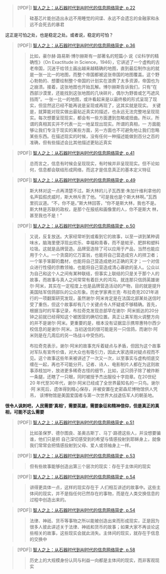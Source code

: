 > [!PDF|] [智人之上：从石器时代到AI时代的信息网络简史, p.22](资料/思想/智人之上：从石器时代到AI时代的信息网络简史.pdf#page=22&selection=362,0,402,0)
> > 硅基芯⽚能创造出永远不⽤睡觉的间谍、永远不会遗忘的⾦融家和永远不会死去的暴君


这正是可怕之处，也是稳定之处。或者说，稳定的可怕？

> [!PDF|] [智人之上：从石器时代到AI时代的信息网络简史, p.36](资料/思想/智人之上：从石器时代到AI时代的信息网络简史.pdf#page=36&selection=36,1,458,0)
> > ⽐如，豪尔赫·路易斯·博尔赫斯有⼀部著名的短篇⼩ 说《论科学的精确性》（On Exactitude in Science，1946），它讲述了⼀个虚构的古⽼帝国，沉迷于给领⼟画出越来越精确的地图，直到最后制作出的就是⼀张⼀⽐⼀的地图，⽽整个帝国都被这张帝国的地图覆盖。这个野⼼勃勃的、想要绘制整个帝国的计划实在浪费了太多资源，帝国也为之崩溃。接着，这张地图也开始瓦解。博尔赫斯告诉我们，只有“在⻄部沙漠⾥，还能找到这张地图的⼏块碎⽚，偶尔为野兽或乞丐遮⻛挡⾬”。⼀张⼀⽐⼀的地图，或许看起来是以最终极的形式呈现了现实，但显然这已经不能再说是呈现或再现了，这其实就是现实。
> > 关键是，就算能对现实做出最贴近真实的描述，也永远⽆法完整地呈现现实。每次想要呈现现实，都会有⼀些⽅⾯遭到忽略或扭曲。所以，所谓的真相其实并不代表⼀⽐⼀地呈现出现实。所谓的真相，⼀ ⽅⾯能够让我们专注于现实的某些⽅⾯，另⼀⽅⾯也不可避免地让我们忽略某些东⻄。在描述现实的时候，没有任何⼀种描述能做到百分之百的准确，但有些描述会⽐其他描述更贴近真实


> [!PDF|] [智人之上：从石器时代到AI时代的信息网络简史, p.41](资料/思想/智人之上：从石器时代到AI时代的信息网络简史.pdf#page=41&selection=623,0,677,0)
> > 总⽽⾔之，信息有时候会呈现现实，有时候并⾮呈现现实。但不论如何，信息都会联结形成⽹络，⽽这才是信息真正的基本定义特征



> [!PDF|] [智人之上：从石器时代到AI时代的信息网络简史, p.49](资料/思想/智人之上：从石器时代到AI时代的信息网络简史.pdf#page=49&selection=399,0,531,1)
> > 斯⼤林对这⼀点再清楚不过。斯⼤林的⼉⼦瓦⻄⾥·朱加什维利拿他的名声狐假⻁威时，斯⼤林斥责了他。“可是我也是个斯⼤林啊。”瓦⻄ ⾥抗议道。“不，你不是。”斯⼤林回答，“你不是斯⼤林，我也不是。斯⼤林是苏联的政权，是那个在报纸和画像⾥的⼈，你不是斯⼤ 林，甚⾄我也不是！”


> [!PDF|] [智人之上：从石器时代到AI时代的信息网络简史, p.50](资料/思想/智人之上：从石器时代到AI时代的信息网络简史.pdf#page=50&selection=0,1,772,1)
> > ⼜说，反复放送。⼤家经常听到或看到它的故事，以⾄⼀讲到某种调味⽔，脑海⾥便浮现出欢乐、幸福和⻘春，⽽不是蛀⽛、肥胖和塑料垃圾。这就是品牌营造。品牌营造除了可以应⽤于产品，当然也能应⽤于个⼈。⼀个贪腐的亿万富翁，也能将⾃⼰营造成穷⼈的捍卫者；⼀个笨⼿笨脚的蠢材，也能将⾃⼰营造成绝对正确的天才；⼀个对信众进⾏性侵的宗教领袖，也能将⾃⼰营造成清⼼寡欲的圣⼈。公众以为⾃⼰和这个⼈之间有某种联结，但事实上联结的只是关于那个⼈的故事，⽽故事与真⼈之间常常有着巨⼤的鸿沟。就连那只信鸽英雄谢尔·阿⽶，其实在⼀定程度上也是品牌营造活动的产物，⽬的就是提升美国陆军信鸽部队的公众形象。历史学家弗兰克· 布拉奇克2021年进⾏的⼀项翻案研究发现，虽然谢尔·阿⽶肯定是在法国北部某处送信时受了重伤，但这个故事却有⼏个关键点令⼈怀疑或不够精确。⾸先，根据当时的军事记录，布拉奇克发现总部早在谢尔· 阿⽶抵达的20分钟之前就已经得知这个被困营的确切位置。真正让美军炮⽕调整⽅向的并不是谢尔·阿⽶。更重要的是，根本没有证据显示携带惠特尔⻄少校信息的是谢尔·阿⽶。当初送信的很可能是另⼀只信鸽，⽽谢尔·阿⽶则是在⼏周后的另⼀场战⽃中受伤的。
> > 
> > 布拉奇克表示，谢尔·阿⽶的故事充斥着疑点与⽭盾，但因为这个故事对军队有宣传价值，对⼤众也有吸引⼒，因此⼤家选择对疑点视⽽不 ⻅。这个故事这些年来被讲述了⼀次⼜⼀次，以⾄事实与虚构彻底交缠在⼀起，再也不可能分开。记者、诗⼈、电影制⽚⼈都在为这则故事添枝加叶，放进更多稀奇古怪的细节，⽐如，这只鸽⼦除了被炸断 ⼀条腿，还瞎了⼀只眼，同时被授予杰出服役⼗字勋章。在20世纪20 年代⾄30年代，谢尔·阿⽶已经成了全世界最知名的⼀只⻦。谢尔·阿 ⽶死后，遗体得到精⼼保存，并被安置在史密森尼博物馆供⼈凭吊， 该博物馆是美国爱国者与第⼀次世界⼤战退伍军⼈的朝圣地。


**很令人讽刺吧，人民需要‘真相‘，需要英雄，需要象征和精神信仰，但是真正的真相，可能不这么需要**
> [!PDF|] [智人之上：从石器时代到AI时代的信息网络简史, p.51](资料/思想/智人之上：从石器时代到AI时代的信息网络简史.pdf#page=51&selection=455,0,534,1)
> > ⽐如圣保罗、德尔图良、圣奥古斯丁、⻢丁·路德这些⼈，并没想要骗谁，他们只是把 ⾃⼰深切感受到的希望与情感投射到耶稣身上，就像我们常常会把情感投射到⽗⺟、爱⼈或领袖身上⼀样。
> 
>

> [!PDF|] [智人之上：从石器时代到AI时代的信息网络简史, p.53](资料/思想/智人之上：从石器时代到AI时代的信息网络简史.pdf#page=53&selection=604,0,628,1)
> > 但有些故事能够创造出第三个层次的现实：存在于主体间的现实
> 
>

> [!PDF|] [智人之上：从石器时代到AI时代的信息网络简史, p.54](资料/思想/智人之上：从石器时代到AI时代的信息网络简史.pdf#page=54&selection=42,0,107,1)
> > 讲得更具体⼀点，这样的现实存在于 ⼈们相互讲述的故事中。这些主体间的现实，并不是指任何已然存在的事物，⽽是在⼈类交换信息的过程中创造出来的。
> 
>

> [!PDF|] [智人之上：从石器时代到AI时代的信息网络简史, p.54](资料/思想/智人之上：从石器时代到AI时代的信息网络简史.pdf#page=54&selection=213,0,307,0)
> > 法律、神祇、货币等事物之所以能被创造出来⽽形成现实，正是因为很多⼈彼此讲述关于法律、神祇和货币的故事；如果⼤家不再谈论这些相关的故事，这些现实会就此消失。主体间的现实，就存在于信息的交换中
> 
>

> [!PDF|] [智人之上：从石器时代到AI时代的信息网络简史, p.58](资料/思想/智人之上：从石器时代到AI时代的信息网络简史.pdf#page=58&selection=620,0,650,0)
> > 历史上的⼤规模身份认同与利益⼀向都是主体间的现实，⽽⾮客观现实
> 
> 